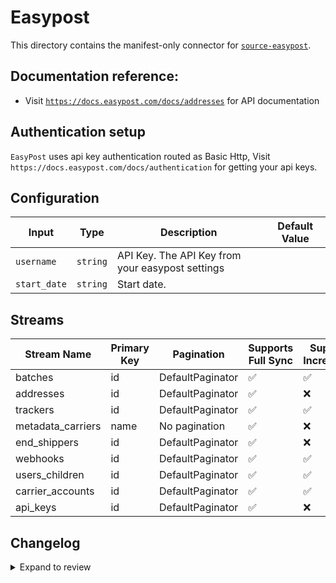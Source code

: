 # Easypost
This directory contains the manifest-only connector for [`source-easypost`](https://www.easypost.com/).

## Documentation reference:
- Visit [`https://docs.easypost.com/docs/addresses`](https://docs.easypost.com/docs/addresses) for API documentation

## Authentication setup
`EasyPost` uses api key authentication routed as Basic Http, Visit `https://docs.easypost.com/docs/authentication` for getting your api keys.

## Configuration

| Input | Type | Description | Default Value |
|-------|------|-------------|---------------|
| `username` | `string` | API Key. The API Key from your easypost settings |  |
| `start_date` | `string` | Start date.  |  |

## Streams
| Stream Name | Primary Key | Pagination | Supports Full Sync | Supports Incremental |
|-------------|-------------|------------|---------------------|----------------------|
| batches | id | DefaultPaginator | ✅ |  ✅  |
| addresses | id | DefaultPaginator | ✅ |  ❌  |
| trackers | id | DefaultPaginator | ✅ |  ✅  |
| metadata_carriers | name | No pagination | ✅ |  ❌  |
| end_shippers | id | DefaultPaginator | ✅ |  ❌  |
| webhooks | id | DefaultPaginator | ✅ |  ✅  |
| users_children | id | DefaultPaginator | ✅ |  ✅  |
| carrier_accounts | id | DefaultPaginator | ✅ |  ✅  |
| api_keys | id | DefaultPaginator | ✅ |  ❌  |

## Changelog

<details>
  <summary>Expand to review</summary>

| Version          | Date              | Pull Request | Subject        |
|------------------|-------------------|--------------|----------------|
| 0.0.4 | 2024-12-14 | [49511](https://github.com/airbytehq/airbyte/pull/49511) | Update dependencies |
| 0.0.3 | 2024-12-12 | [49184](https://github.com/airbytehq/airbyte/pull/49184) | Update dependencies |
| 0.0.2 | 2024-11-04 | [47654](https://github.com/airbytehq/airbyte/pull/47654) | Update dependencies |
| 0.0.1 | 2024-10-01 | [46287](https://github.com/airbytehq/airbyte/pull/46287) | Initial release by [@btkcodedev](https://github.com/btkcodedev) via Connector Builder |

</details>
